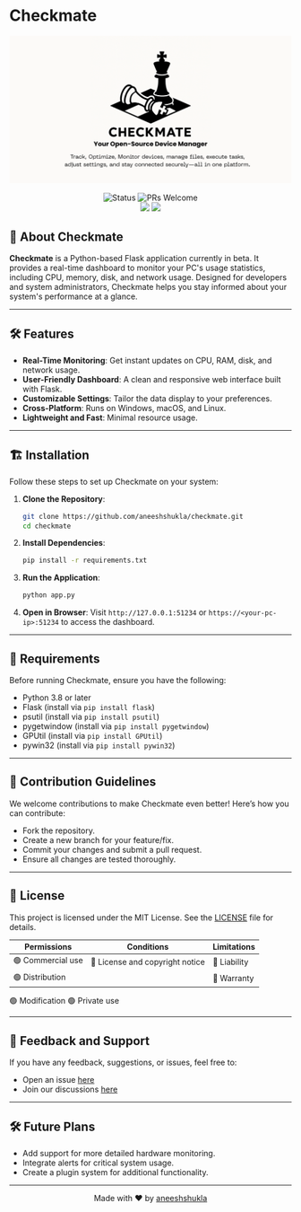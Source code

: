 # Checkmate

<p align="center">
  <img src="https://github.com/aneeshshukla/checkmate/raw/main/.github/images/banner.png" >
</p>

<p align="center">
<!--   <img src="https://img.shields.io/github/contributors/aneeshshukla/checkmate"> -->
<!--   <img src="https://img.shields.io/github/issues/aneeshshukla/checkmate?label=issues"> -->
  <img src="https://img.shields.io/badge/status-beta-yellow.svg" alt="Status">
  <img src="https://img.shields.io/badge/PRs-welcome-brightgreen.svg" alt="PRs Welcome"><br>
  <img src="https://img.shields.io/badge/contributions-welcome-brightgreen?logo=github">
  <a href="https://github.com/aneeshshukla/checkmate/blob/main/LICENSE"><img src="https://img.shields.io/badge/License-MIT-blue.svg"></a>
</p>

## 🚀 About Checkmate

**Checkmate** is a Python-based Flask application currently in beta. It provides a real-time dashboard to monitor your PC's usage statistics, including CPU, memory, disk, and network usage. Designed for developers and system administrators, Checkmate helps you stay informed about your system's performance at a glance.

---

## 🛠️ Features

- **Real-Time Monitoring**: Get instant updates on CPU, RAM, disk, and network usage.
- **User-Friendly Dashboard**: A clean and responsive web interface built with Flask.
- **Customizable Settings**: Tailor the data display to your preferences.
- **Cross-Platform**: Runs on Windows, macOS, and Linux.
- **Lightweight and Fast**: Minimal resource usage.

---

## 🏗️ Installation

Follow these steps to set up Checkmate on your system:

1. **Clone the Repository**:

   ```bash
   git clone https://github.com/aneeshshukla/checkmate.git
   cd checkmate
   ```

2. **Install Dependencies**:

   ```bash
   pip install -r requirements.txt
   ```

3. **Run the Application**:

   ```bash
   python app.py
   ```

4. **Open in Browser**:
   Visit `http://127.0.0.1:51234` or `https://<your-pc-ip>:51234` to access the dashboard.

---

## 🛑 Requirements

Before running Checkmate, ensure you have the following:

- Python 3.8 or later
- Flask (install via `pip install flask`)
- psutil (install via `pip install psutil`)
- pygetwindow (install via `pip install pygetwindow`)
- GPUtil (install via `pip install GPUtil`)
- pywin32 (install via `pip install pywin32`)

---

## 🌟 Contribution Guidelines

We welcome contributions to make Checkmate even better! Here’s how you can contribute:

- Fork the repository.
- Create a new branch for your feature/fix.
- Commit your changes and submit a pull request.
- Ensure all changes are tested thoroughly.

<!-- Check out our [CONTRIBUTING.md](CONTRIBUTING.md) for more details. -->

---

## 📜 License

This project is licensed under the MIT License. See the [LICENSE](LICENSE) file for details.

| Permissions       | Conditions                      | Limitations  |
| ----------------- | ------------------------------- | ------------ |
| 🟢 Commercial use | 🔵 License and copyright notice | 🔴 Liability |
| 🟢 Distribution   |                                 | 🔴 Warranty  |

🟢 Modification
🟢 Private use

---

## 💬 Feedback and Support

If you have any feedback, suggestions, or issues, feel free to:

- Open an issue [here](https://github.com/aneeshshukla/checkmate/issues)
- Join our discussions [here](https://github.com/aneeshshukla/checkmate/discussions)

---

## 🛠️ Future Plans

- Add support for more detailed hardware monitoring.
- Integrate alerts for critical system usage.
- Create a plugin system for additional functionality.

---

<p style="text-align: center;">
  Made with ❤️ by <a href="https://github.com/aneeshshukla">aneeshshukla</a>
</p>
